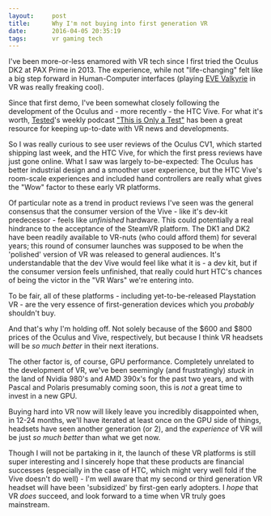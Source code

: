 ```yaml
---
layout:     post
title:      Why I'm not buying into first generation VR
date:       2016-04-05 20:35:19
tags:       vr gaming tech
---
```


I've been more-or-less enamored with VR tech since I first tried the Oculus DK2 at PAX Prime in 2013. The experience, while not "life-changing" felt like a big step forward in Human-Computer interfaces (playing [EVE Valkyrie](https://www.evevalkyrie.com/) in VR was really freaking cool).

Since that first demo, I've been somewhat closely following the development of the Oculus and - more recently - the HTC Vive. For what it's worth, [Tested](http://tested.com)'s weekly podcast ["This is Only a Test"](http://www.tested.com/this-is-only-a-test/) has been a great resource for keeping up-to-date with VR news and developments.<!--break-->

So I was really curious to see user reviews of the Oculus CV1, which started shipping last week, and the HTC Vive, for which the first press reviews have just gone online. What I saw was largely to-be-expected: The Oculus has better industrial design and a smoother user experience, but the HTC Vive's room-scale experiences and included hand controllers are really what gives the "Wow" factor to these early VR platforms.

Of particular note as a trend in product reviews I've seen was the general consensus that the consumer version of the Vive - like it's dev-kit predecessor - feels like *unfinished* hardware. This could potentially a real hindrance to the acceptance of the SteamVR platform. The DK1 and DK2 have been readily available to VR-nuts (who could afford them) for several years; this round of consumer launches was supposed to be when the 'polished' version of VR was released to general audiences. It's understandable that the dev Vive would feel like what it is - a dev kit, but if the consumer version feels unfinished, that really could hurt HTC's chances of being the victor in the "VR Wars" we're entering into.

To be fair, all of these platforms - including yet-to-be-released Playstation VR - are the very essence of first-generation devices which you *probably* shouldn't buy.

And that's why I'm holding off. Not solely because of the $600 and $800 prices of the Oculus and Vive, respectively, but because I think VR headsets will be *so much better* in their next iterations.

The other factor is, of course, GPU performance. Completely unrelated to the development of VR, we've been seemingly (and frustratingly) *stuck* in the land of Nvidia 980's and AMD 390x's for the past two years, and with Pascal and Polaris presumably coming soon, this is *not* a great time to invest in a new GPU.

Buying hard into VR now will likely leave you incredibly disappointed when, in 12-24 months, we'll have iterated at least once on the GPU side of things, headsets have seen another generation (or 2), and the *experience* of VR will be just *so much better* than what we get now.

Though I will not be partaking in it, the launch of these VR platforms is still super interesting and I sincerely hope that these products are financial successes (especially in the case of HTC, which might very well fold if the Vive doesn't do well) - I'm well aware that my second or third generation VR headset will have been 'subsidized' by first-gen early adopters. I *hope* that VR *does* succeed, and look forward to a time when VR truly goes mainstream.